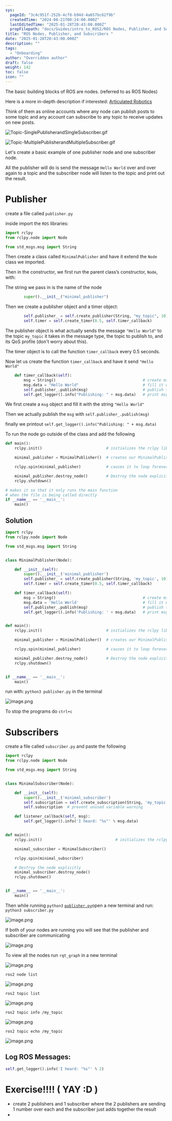 ```yaml
---
sys:
  pageId: "3c4c951f-252b-4cf8-b94d-4a657bc62f9b"
  createdTime: "2024-08-21T00:24:00.000Z"
  lastEditedTime: "2025-01-28T20:43:00.000Z"
  propFilepath: "docs/Guides/intro_to_ROS2/ROS Nodes, Publisher, and Subscribers .md"
title: "ROS Nodes, Publisher, and Subscribers "
date: "2025-01-28T20:43:00.000Z"
description: ""
tags:
  - "Onboarding"
author: "Overridden author"
draft: false
weight: 142
toc: false
icon: ""
---
```


The basic building blocks of ROS are nodes. (referred to as ROS Nodes)

Here is a more in-depth description if interested: [Articulated Robotics](https://articulatedrobotics.xyz/tutorials/ready-for-ros/ros-overview#2-nodes)

Think of them as online accounts where any node can publish posts to some topic and any account can subscribe to any topic to receive updates on new posts.

![Topic-SinglePublisherandSingleSubscriber.gif](https://docs.ros.org/en/humble/_images/Topic-SinglePublisherandSingleSubscriber.gif)

![Topic-MultiplePublisherandMultipleSubscriber.gif](https://docs.ros.org/en/humble/_images/Topic-MultiplePublisherandMultipleSubscriber.gif)

Let's create a basic example of one publisher node and one subscriber node.

All the publisher will do is send the message `Hello World` over and over again to a topic and the subscriber node will listen to the topic and print out the result.

# Publisher

create a file called `publisher.py` 

inside import the `ROS` libraries:

```python
import rclpy
from rclpy.node import Node

from std_msgs.msg import String
```

Then create a class called `MinimalPublisher` and have it extend the `Node` class we imported.

Then in the constructor, we first run the parent class’s constructor, `Node`, with:

The string we pass in is the name of the node

```python
        super().__init__("minimal_publisher")
```

Then we create a publisher object and a timer object:

```python
        self.publisher_ = self.create_publisher(String, "my_topic", 10)
        self.timer = self.create_timer(0.5, self.timer_callback)
```

The publisher object is what actually sends the message `"Hello World"` to the topic `my_topic` it takes in the message type, the topic to publish to, and its QoS profile (don't worry about this).

The timer object is to call the function `timer_callback` every 0.5 seconds.

Now let us create the function `timer_callback` and have it send `"Hello World"`

```python
    def timer_callback(self):
        msg = String()                                      # create msg object
        msg.data = "Hello World"                            # fill it with data
        self.publisher_.publish(msg)                        # publish the message
        self.get_logger().info("Publishing: " + msg.data)   # print msg
```

We first create a `msg` object and fill it with the string `"Hello World"`

Then we actually publish the `msg` with `self.publisher_.publish(msg)`

finally we printout `self.get_logger().info("Publishing: " + msg.data)`

To run the node go outside of the class and add the following

```python
def main():
    rclpy.init()                            # initializes the rclpy library

    minimal_publisher = MinimalPublisher()  # creates our MinimalPublisher object

    rclpy.spin(minimal_publisher)           # causes it to loop forever

    minimal_publisher.destroy_node()        # Destroy the node explicitly
    rclpy.shutdown()

# makes it so that it only runs the main function
# when the file is being called directly
if __name__ == '__main__': 
    main()
```

## Solution

```python
import rclpy
from rclpy.node import Node

from std_msgs.msg import String


class MinimalPublisher(Node):

    def __init__(self):
        super().__init__('minimal_publisher')
        self.publisher_ = self.create_publisher(String, 'my_topic', 10)
        self.timer = self.create_timer(0.5, self.timer_callback)

    def timer_callback(self):
        msg = String()                                      # create msg object
        msg.data = 'Hello World'                            # fill it with data
        self.publisher_.publish(msg)                        # publish the message
        self.get_logger().info('Publishing: ' + msg.data)   # print msg


def main():
    rclpy.init()                            # initializes the rclpy library

    minimal_publisher = MinimalPublisher()  # creates our MinimalPublisher object

    rclpy.spin(minimal_publisher)           # causes it to loop forever

    minimal_publisher.destroy_node()        # Destroy the node explicitly
    rclpy.shutdown()


if __name__ == '__main__':
    main()
```

run with: `python3 publisher.py` in the terminal

![image.png](https://prod-files-secure.s3.us-west-2.amazonaws.com/d518164a-d88e-44d1-a4ee-3adb3bd8bce0/9214accb-ad5b-44f1-a31c-b3167c59138b/image.png?X-Amz-Algorithm=AWS4-HMAC-SHA256&X-Amz-Content-Sha256=UNSIGNED-PAYLOAD&X-Amz-Credential=ASIAZI2LB466677HHJPD%2F20250215%2Fus-west-2%2Fs3%2Faws4_request&X-Amz-Date=20250215T220142Z&X-Amz-Expires=3600&X-Amz-Security-Token=IQoJb3JpZ2luX2VjECYaCXVzLXdlc3QtMiJHMEUCIH8owK0lE1CshNMl%2FZzs5MeGtqmkR9ZzLpK6K8uccYdZAiEAp3Y4ahAFvnKE%2FRfbSQRAho7U3TVZevt%2Fu0j1dFYNVloq%2FwMITxAAGgw2Mzc0MjMxODM4MDUiDMRSLMDhNxlHjKNwVyrcA9BLTEivzadwl4LKvfQZvaIv8889nz8eQ2GgLvHmJrmbHa8CgZLm1%2Fh6wnePorzomNJNf%2F1CbCAuTQJEbgc4LyCAJToGnhU0%2BxLLW9ltcrmbcoi7M2R3YBFZiSeQ2Z2vPomQsB87K%2FakuKmdMi3v1%2BSl0%2B7%2FrWvtCcj0FWuSEvowgO4yqFn%2BcmKSSTIV9oIalXW9cXpSj0Oiav5eXfW9vkLJvD1PYYeBBs5nlM2uUlSSiHEWH971KCRWQ%2FYnwrM8JWsVwpSXhc%2BRjs9pwU5e0yW1i4cAGda4C%2FYA4vGRyepVgz8zfJmGKq%2BKpqY65NaYj0UEAbk50uFcQIDX1AucT%2BPZH%2Fcjmhssdr3GKT4WWfgpeEhJuim5rar1SCz33IvXN4DPQGJQDxR0%2BzVFFzUEZQ6Xsdx2uUOGC7J5mQrQiBO%2BwFMtotT240%2BiJ9u2rrXdNXzzijuj3g%2FG6Vm4%2BoSpunRwuMAPaNsWI2%2BwIDMH39UrIwx4M6Iidzd9%2FlJToSONaGkw8JBVKk8Rr7W0MJAaB6PxUOql9ulzKTTHuujtvDhQemMEhXWU9B6isNY8MQEoHqk3%2Fy6rZxfhBwFfbpxomsbrpGLRZUy6%2BpSsv1rNcT36Eizbz1WNT4tAle88MPqQxL0GOqUBVeatnQN3FypmHCy9eYan131Yp3%2BRzms77e7JZpSgv6QJW5oB4Up2S1ugr7MvZIzu9YKuu7bmd9Rl6SBdJm%2B9tKitrCOwmo8XDjtRffGm4IB2DslkDjbtYSj4YSm7AZt6pmTVDUn9lF9N6D%2B37pdSIbuplfOHLYFEZD9DMuV1ZOfEJ0rWlsnDu4aRZBU4LSIRogeQlQdpmRzdOn6pd3MURMz%2FYzDh&X-Amz-Signature=c36d04cfaae2cdc478964a74759753d0c76252d76b7e18e78159e565a97c6e4c&X-Amz-SignedHeaders=host&x-id=GetObject)

To stop the programs do `ctrl+c`

# Subscribers

create a file called `subscriber.py` and paste the following

```python
import rclpy
from rclpy.node import Node

from std_msgs.msg import String


class MinimalSubscriber(Node):

    def __init__(self):
        super().__init__('minimal_subscriber')
        self.subscription = self.create_subscription(String, 'my_topic', self.listener_callback, 10)
        self.subscription  # prevent unused variable warning

    def listener_callback(self, msg):
        self.get_logger().info('I heard: "%s"' % msg.data)


def main():
    rclpy.init()                                # initializes the rclpy library

    minimal_subscriber = MinimalSubscriber()

    rclpy.spin(minimal_subscriber)

    # Destroy the node explicitly
    minimal_subscriber.destroy_node()
    rclpy.shutdown()


if __name__ == '__main__':
    main()
```

Then while running `python3` [`publisher.py`](http://publisher.py/)open a new terminal and run: `python3 subscriber.py` 

![image.png](https://prod-files-secure.s3.us-west-2.amazonaws.com/d518164a-d88e-44d1-a4ee-3adb3bd8bce0/611fccf2-c738-4dbd-94e9-98f209092866/image.png?X-Amz-Algorithm=AWS4-HMAC-SHA256&X-Amz-Content-Sha256=UNSIGNED-PAYLOAD&X-Amz-Credential=ASIAZI2LB466677HHJPD%2F20250215%2Fus-west-2%2Fs3%2Faws4_request&X-Amz-Date=20250215T220142Z&X-Amz-Expires=3600&X-Amz-Security-Token=IQoJb3JpZ2luX2VjECYaCXVzLXdlc3QtMiJHMEUCIH8owK0lE1CshNMl%2FZzs5MeGtqmkR9ZzLpK6K8uccYdZAiEAp3Y4ahAFvnKE%2FRfbSQRAho7U3TVZevt%2Fu0j1dFYNVloq%2FwMITxAAGgw2Mzc0MjMxODM4MDUiDMRSLMDhNxlHjKNwVyrcA9BLTEivzadwl4LKvfQZvaIv8889nz8eQ2GgLvHmJrmbHa8CgZLm1%2Fh6wnePorzomNJNf%2F1CbCAuTQJEbgc4LyCAJToGnhU0%2BxLLW9ltcrmbcoi7M2R3YBFZiSeQ2Z2vPomQsB87K%2FakuKmdMi3v1%2BSl0%2B7%2FrWvtCcj0FWuSEvowgO4yqFn%2BcmKSSTIV9oIalXW9cXpSj0Oiav5eXfW9vkLJvD1PYYeBBs5nlM2uUlSSiHEWH971KCRWQ%2FYnwrM8JWsVwpSXhc%2BRjs9pwU5e0yW1i4cAGda4C%2FYA4vGRyepVgz8zfJmGKq%2BKpqY65NaYj0UEAbk50uFcQIDX1AucT%2BPZH%2Fcjmhssdr3GKT4WWfgpeEhJuim5rar1SCz33IvXN4DPQGJQDxR0%2BzVFFzUEZQ6Xsdx2uUOGC7J5mQrQiBO%2BwFMtotT240%2BiJ9u2rrXdNXzzijuj3g%2FG6Vm4%2BoSpunRwuMAPaNsWI2%2BwIDMH39UrIwx4M6Iidzd9%2FlJToSONaGkw8JBVKk8Rr7W0MJAaB6PxUOql9ulzKTTHuujtvDhQemMEhXWU9B6isNY8MQEoHqk3%2Fy6rZxfhBwFfbpxomsbrpGLRZUy6%2BpSsv1rNcT36Eizbz1WNT4tAle88MPqQxL0GOqUBVeatnQN3FypmHCy9eYan131Yp3%2BRzms77e7JZpSgv6QJW5oB4Up2S1ugr7MvZIzu9YKuu7bmd9Rl6SBdJm%2B9tKitrCOwmo8XDjtRffGm4IB2DslkDjbtYSj4YSm7AZt6pmTVDUn9lF9N6D%2B37pdSIbuplfOHLYFEZD9DMuV1ZOfEJ0rWlsnDu4aRZBU4LSIRogeQlQdpmRzdOn6pd3MURMz%2FYzDh&X-Amz-Signature=95ee7bcb5d5acadc561ed188c9909e617ee8e48f84b23afcd96fd2d0cb182bd0&X-Amz-SignedHeaders=host&x-id=GetObject)

If both of your nodes are running you will see that the publisher and subscriber are communicating

![image.png](https://prod-files-secure.s3.us-west-2.amazonaws.com/d518164a-d88e-44d1-a4ee-3adb3bd8bce0/eea428b5-1cf0-43bb-a30b-81cbaf6c5c78/image.png?X-Amz-Algorithm=AWS4-HMAC-SHA256&X-Amz-Content-Sha256=UNSIGNED-PAYLOAD&X-Amz-Credential=ASIAZI2LB466677HHJPD%2F20250215%2Fus-west-2%2Fs3%2Faws4_request&X-Amz-Date=20250215T220142Z&X-Amz-Expires=3600&X-Amz-Security-Token=IQoJb3JpZ2luX2VjECYaCXVzLXdlc3QtMiJHMEUCIH8owK0lE1CshNMl%2FZzs5MeGtqmkR9ZzLpK6K8uccYdZAiEAp3Y4ahAFvnKE%2FRfbSQRAho7U3TVZevt%2Fu0j1dFYNVloq%2FwMITxAAGgw2Mzc0MjMxODM4MDUiDMRSLMDhNxlHjKNwVyrcA9BLTEivzadwl4LKvfQZvaIv8889nz8eQ2GgLvHmJrmbHa8CgZLm1%2Fh6wnePorzomNJNf%2F1CbCAuTQJEbgc4LyCAJToGnhU0%2BxLLW9ltcrmbcoi7M2R3YBFZiSeQ2Z2vPomQsB87K%2FakuKmdMi3v1%2BSl0%2B7%2FrWvtCcj0FWuSEvowgO4yqFn%2BcmKSSTIV9oIalXW9cXpSj0Oiav5eXfW9vkLJvD1PYYeBBs5nlM2uUlSSiHEWH971KCRWQ%2FYnwrM8JWsVwpSXhc%2BRjs9pwU5e0yW1i4cAGda4C%2FYA4vGRyepVgz8zfJmGKq%2BKpqY65NaYj0UEAbk50uFcQIDX1AucT%2BPZH%2Fcjmhssdr3GKT4WWfgpeEhJuim5rar1SCz33IvXN4DPQGJQDxR0%2BzVFFzUEZQ6Xsdx2uUOGC7J5mQrQiBO%2BwFMtotT240%2BiJ9u2rrXdNXzzijuj3g%2FG6Vm4%2BoSpunRwuMAPaNsWI2%2BwIDMH39UrIwx4M6Iidzd9%2FlJToSONaGkw8JBVKk8Rr7W0MJAaB6PxUOql9ulzKTTHuujtvDhQemMEhXWU9B6isNY8MQEoHqk3%2Fy6rZxfhBwFfbpxomsbrpGLRZUy6%2BpSsv1rNcT36Eizbz1WNT4tAle88MPqQxL0GOqUBVeatnQN3FypmHCy9eYan131Yp3%2BRzms77e7JZpSgv6QJW5oB4Up2S1ugr7MvZIzu9YKuu7bmd9Rl6SBdJm%2B9tKitrCOwmo8XDjtRffGm4IB2DslkDjbtYSj4YSm7AZt6pmTVDUn9lF9N6D%2B37pdSIbuplfOHLYFEZD9DMuV1ZOfEJ0rWlsnDu4aRZBU4LSIRogeQlQdpmRzdOn6pd3MURMz%2FYzDh&X-Amz-Signature=6f3d13dd0bf52699a7261a418b36325a311997899117e4020a0153bb17665d46&X-Amz-SignedHeaders=host&x-id=GetObject)

To view all the nodes run `rqt_graph` in a new terminal

![image.png](https://prod-files-secure.s3.us-west-2.amazonaws.com/d518164a-d88e-44d1-a4ee-3adb3bd8bce0/1d98e964-4318-4d62-b5c4-8c8f78368598/image.png?X-Amz-Algorithm=AWS4-HMAC-SHA256&X-Amz-Content-Sha256=UNSIGNED-PAYLOAD&X-Amz-Credential=ASIAZI2LB466677HHJPD%2F20250215%2Fus-west-2%2Fs3%2Faws4_request&X-Amz-Date=20250215T220142Z&X-Amz-Expires=3600&X-Amz-Security-Token=IQoJb3JpZ2luX2VjECYaCXVzLXdlc3QtMiJHMEUCIH8owK0lE1CshNMl%2FZzs5MeGtqmkR9ZzLpK6K8uccYdZAiEAp3Y4ahAFvnKE%2FRfbSQRAho7U3TVZevt%2Fu0j1dFYNVloq%2FwMITxAAGgw2Mzc0MjMxODM4MDUiDMRSLMDhNxlHjKNwVyrcA9BLTEivzadwl4LKvfQZvaIv8889nz8eQ2GgLvHmJrmbHa8CgZLm1%2Fh6wnePorzomNJNf%2F1CbCAuTQJEbgc4LyCAJToGnhU0%2BxLLW9ltcrmbcoi7M2R3YBFZiSeQ2Z2vPomQsB87K%2FakuKmdMi3v1%2BSl0%2B7%2FrWvtCcj0FWuSEvowgO4yqFn%2BcmKSSTIV9oIalXW9cXpSj0Oiav5eXfW9vkLJvD1PYYeBBs5nlM2uUlSSiHEWH971KCRWQ%2FYnwrM8JWsVwpSXhc%2BRjs9pwU5e0yW1i4cAGda4C%2FYA4vGRyepVgz8zfJmGKq%2BKpqY65NaYj0UEAbk50uFcQIDX1AucT%2BPZH%2Fcjmhssdr3GKT4WWfgpeEhJuim5rar1SCz33IvXN4DPQGJQDxR0%2BzVFFzUEZQ6Xsdx2uUOGC7J5mQrQiBO%2BwFMtotT240%2BiJ9u2rrXdNXzzijuj3g%2FG6Vm4%2BoSpunRwuMAPaNsWI2%2BwIDMH39UrIwx4M6Iidzd9%2FlJToSONaGkw8JBVKk8Rr7W0MJAaB6PxUOql9ulzKTTHuujtvDhQemMEhXWU9B6isNY8MQEoHqk3%2Fy6rZxfhBwFfbpxomsbrpGLRZUy6%2BpSsv1rNcT36Eizbz1WNT4tAle88MPqQxL0GOqUBVeatnQN3FypmHCy9eYan131Yp3%2BRzms77e7JZpSgv6QJW5oB4Up2S1ugr7MvZIzu9YKuu7bmd9Rl6SBdJm%2B9tKitrCOwmo8XDjtRffGm4IB2DslkDjbtYSj4YSm7AZt6pmTVDUn9lF9N6D%2B37pdSIbuplfOHLYFEZD9DMuV1ZOfEJ0rWlsnDu4aRZBU4LSIRogeQlQdpmRzdOn6pd3MURMz%2FYzDh&X-Amz-Signature=d7485b2f13fc25e12b4a542c3fae6cfda60a211ed7fadfffecc51ad4b58963de&X-Amz-SignedHeaders=host&x-id=GetObject)

`ros2 node list`

![image.png](https://prod-files-secure.s3.us-west-2.amazonaws.com/d518164a-d88e-44d1-a4ee-3adb3bd8bce0/680ac8cf-e6d9-4164-9ece-5b9a6fccffee/image.png?X-Amz-Algorithm=AWS4-HMAC-SHA256&X-Amz-Content-Sha256=UNSIGNED-PAYLOAD&X-Amz-Credential=ASIAZI2LB466677HHJPD%2F20250215%2Fus-west-2%2Fs3%2Faws4_request&X-Amz-Date=20250215T220142Z&X-Amz-Expires=3600&X-Amz-Security-Token=IQoJb3JpZ2luX2VjECYaCXVzLXdlc3QtMiJHMEUCIH8owK0lE1CshNMl%2FZzs5MeGtqmkR9ZzLpK6K8uccYdZAiEAp3Y4ahAFvnKE%2FRfbSQRAho7U3TVZevt%2Fu0j1dFYNVloq%2FwMITxAAGgw2Mzc0MjMxODM4MDUiDMRSLMDhNxlHjKNwVyrcA9BLTEivzadwl4LKvfQZvaIv8889nz8eQ2GgLvHmJrmbHa8CgZLm1%2Fh6wnePorzomNJNf%2F1CbCAuTQJEbgc4LyCAJToGnhU0%2BxLLW9ltcrmbcoi7M2R3YBFZiSeQ2Z2vPomQsB87K%2FakuKmdMi3v1%2BSl0%2B7%2FrWvtCcj0FWuSEvowgO4yqFn%2BcmKSSTIV9oIalXW9cXpSj0Oiav5eXfW9vkLJvD1PYYeBBs5nlM2uUlSSiHEWH971KCRWQ%2FYnwrM8JWsVwpSXhc%2BRjs9pwU5e0yW1i4cAGda4C%2FYA4vGRyepVgz8zfJmGKq%2BKpqY65NaYj0UEAbk50uFcQIDX1AucT%2BPZH%2Fcjmhssdr3GKT4WWfgpeEhJuim5rar1SCz33IvXN4DPQGJQDxR0%2BzVFFzUEZQ6Xsdx2uUOGC7J5mQrQiBO%2BwFMtotT240%2BiJ9u2rrXdNXzzijuj3g%2FG6Vm4%2BoSpunRwuMAPaNsWI2%2BwIDMH39UrIwx4M6Iidzd9%2FlJToSONaGkw8JBVKk8Rr7W0MJAaB6PxUOql9ulzKTTHuujtvDhQemMEhXWU9B6isNY8MQEoHqk3%2Fy6rZxfhBwFfbpxomsbrpGLRZUy6%2BpSsv1rNcT36Eizbz1WNT4tAle88MPqQxL0GOqUBVeatnQN3FypmHCy9eYan131Yp3%2BRzms77e7JZpSgv6QJW5oB4Up2S1ugr7MvZIzu9YKuu7bmd9Rl6SBdJm%2B9tKitrCOwmo8XDjtRffGm4IB2DslkDjbtYSj4YSm7AZt6pmTVDUn9lF9N6D%2B37pdSIbuplfOHLYFEZD9DMuV1ZOfEJ0rWlsnDu4aRZBU4LSIRogeQlQdpmRzdOn6pd3MURMz%2FYzDh&X-Amz-Signature=16115cc7f30f02704ea2b24204f22255421015888759a9c0caff1a1a803f8402&X-Amz-SignedHeaders=host&x-id=GetObject)

`ros2 topic list`

![image.png](https://prod-files-secure.s3.us-west-2.amazonaws.com/d518164a-d88e-44d1-a4ee-3adb3bd8bce0/eee2ebe1-27ef-4a4a-96fb-2ca54126fb29/image.png?X-Amz-Algorithm=AWS4-HMAC-SHA256&X-Amz-Content-Sha256=UNSIGNED-PAYLOAD&X-Amz-Credential=ASIAZI2LB466677HHJPD%2F20250215%2Fus-west-2%2Fs3%2Faws4_request&X-Amz-Date=20250215T220142Z&X-Amz-Expires=3600&X-Amz-Security-Token=IQoJb3JpZ2luX2VjECYaCXVzLXdlc3QtMiJHMEUCIH8owK0lE1CshNMl%2FZzs5MeGtqmkR9ZzLpK6K8uccYdZAiEAp3Y4ahAFvnKE%2FRfbSQRAho7U3TVZevt%2Fu0j1dFYNVloq%2FwMITxAAGgw2Mzc0MjMxODM4MDUiDMRSLMDhNxlHjKNwVyrcA9BLTEivzadwl4LKvfQZvaIv8889nz8eQ2GgLvHmJrmbHa8CgZLm1%2Fh6wnePorzomNJNf%2F1CbCAuTQJEbgc4LyCAJToGnhU0%2BxLLW9ltcrmbcoi7M2R3YBFZiSeQ2Z2vPomQsB87K%2FakuKmdMi3v1%2BSl0%2B7%2FrWvtCcj0FWuSEvowgO4yqFn%2BcmKSSTIV9oIalXW9cXpSj0Oiav5eXfW9vkLJvD1PYYeBBs5nlM2uUlSSiHEWH971KCRWQ%2FYnwrM8JWsVwpSXhc%2BRjs9pwU5e0yW1i4cAGda4C%2FYA4vGRyepVgz8zfJmGKq%2BKpqY65NaYj0UEAbk50uFcQIDX1AucT%2BPZH%2Fcjmhssdr3GKT4WWfgpeEhJuim5rar1SCz33IvXN4DPQGJQDxR0%2BzVFFzUEZQ6Xsdx2uUOGC7J5mQrQiBO%2BwFMtotT240%2BiJ9u2rrXdNXzzijuj3g%2FG6Vm4%2BoSpunRwuMAPaNsWI2%2BwIDMH39UrIwx4M6Iidzd9%2FlJToSONaGkw8JBVKk8Rr7W0MJAaB6PxUOql9ulzKTTHuujtvDhQemMEhXWU9B6isNY8MQEoHqk3%2Fy6rZxfhBwFfbpxomsbrpGLRZUy6%2BpSsv1rNcT36Eizbz1WNT4tAle88MPqQxL0GOqUBVeatnQN3FypmHCy9eYan131Yp3%2BRzms77e7JZpSgv6QJW5oB4Up2S1ugr7MvZIzu9YKuu7bmd9Rl6SBdJm%2B9tKitrCOwmo8XDjtRffGm4IB2DslkDjbtYSj4YSm7AZt6pmTVDUn9lF9N6D%2B37pdSIbuplfOHLYFEZD9DMuV1ZOfEJ0rWlsnDu4aRZBU4LSIRogeQlQdpmRzdOn6pd3MURMz%2FYzDh&X-Amz-Signature=7214b05d7c777a2313e1f43d9cc4d0ec2ac063a442d5d240f8b74232fbbd8bda&X-Amz-SignedHeaders=host&x-id=GetObject)

`ros2 topic info /my_topic`

![image.png](https://prod-files-secure.s3.us-west-2.amazonaws.com/d518164a-d88e-44d1-a4ee-3adb3bd8bce0/6288ef12-cb9e-406f-b9eb-65feed3a9011/image.png?X-Amz-Algorithm=AWS4-HMAC-SHA256&X-Amz-Content-Sha256=UNSIGNED-PAYLOAD&X-Amz-Credential=ASIAZI2LB466677HHJPD%2F20250215%2Fus-west-2%2Fs3%2Faws4_request&X-Amz-Date=20250215T220142Z&X-Amz-Expires=3600&X-Amz-Security-Token=IQoJb3JpZ2luX2VjECYaCXVzLXdlc3QtMiJHMEUCIH8owK0lE1CshNMl%2FZzs5MeGtqmkR9ZzLpK6K8uccYdZAiEAp3Y4ahAFvnKE%2FRfbSQRAho7U3TVZevt%2Fu0j1dFYNVloq%2FwMITxAAGgw2Mzc0MjMxODM4MDUiDMRSLMDhNxlHjKNwVyrcA9BLTEivzadwl4LKvfQZvaIv8889nz8eQ2GgLvHmJrmbHa8CgZLm1%2Fh6wnePorzomNJNf%2F1CbCAuTQJEbgc4LyCAJToGnhU0%2BxLLW9ltcrmbcoi7M2R3YBFZiSeQ2Z2vPomQsB87K%2FakuKmdMi3v1%2BSl0%2B7%2FrWvtCcj0FWuSEvowgO4yqFn%2BcmKSSTIV9oIalXW9cXpSj0Oiav5eXfW9vkLJvD1PYYeBBs5nlM2uUlSSiHEWH971KCRWQ%2FYnwrM8JWsVwpSXhc%2BRjs9pwU5e0yW1i4cAGda4C%2FYA4vGRyepVgz8zfJmGKq%2BKpqY65NaYj0UEAbk50uFcQIDX1AucT%2BPZH%2Fcjmhssdr3GKT4WWfgpeEhJuim5rar1SCz33IvXN4DPQGJQDxR0%2BzVFFzUEZQ6Xsdx2uUOGC7J5mQrQiBO%2BwFMtotT240%2BiJ9u2rrXdNXzzijuj3g%2FG6Vm4%2BoSpunRwuMAPaNsWI2%2BwIDMH39UrIwx4M6Iidzd9%2FlJToSONaGkw8JBVKk8Rr7W0MJAaB6PxUOql9ulzKTTHuujtvDhQemMEhXWU9B6isNY8MQEoHqk3%2Fy6rZxfhBwFfbpxomsbrpGLRZUy6%2BpSsv1rNcT36Eizbz1WNT4tAle88MPqQxL0GOqUBVeatnQN3FypmHCy9eYan131Yp3%2BRzms77e7JZpSgv6QJW5oB4Up2S1ugr7MvZIzu9YKuu7bmd9Rl6SBdJm%2B9tKitrCOwmo8XDjtRffGm4IB2DslkDjbtYSj4YSm7AZt6pmTVDUn9lF9N6D%2B37pdSIbuplfOHLYFEZD9DMuV1ZOfEJ0rWlsnDu4aRZBU4LSIRogeQlQdpmRzdOn6pd3MURMz%2FYzDh&X-Amz-Signature=019e296a3bf192e7756d9c246eb770ee852c5d355a58d8638d0c140de6446835&X-Amz-SignedHeaders=host&x-id=GetObject)

`ros2 topic echo /my_topic`

![image.png](https://prod-files-secure.s3.us-west-2.amazonaws.com/d518164a-d88e-44d1-a4ee-3adb3bd8bce0/0a6fcb4d-422d-4a6c-a803-749ef4adf2c6/image.png?X-Amz-Algorithm=AWS4-HMAC-SHA256&X-Amz-Content-Sha256=UNSIGNED-PAYLOAD&X-Amz-Credential=ASIAZI2LB466677HHJPD%2F20250215%2Fus-west-2%2Fs3%2Faws4_request&X-Amz-Date=20250215T220142Z&X-Amz-Expires=3600&X-Amz-Security-Token=IQoJb3JpZ2luX2VjECYaCXVzLXdlc3QtMiJHMEUCIH8owK0lE1CshNMl%2FZzs5MeGtqmkR9ZzLpK6K8uccYdZAiEAp3Y4ahAFvnKE%2FRfbSQRAho7U3TVZevt%2Fu0j1dFYNVloq%2FwMITxAAGgw2Mzc0MjMxODM4MDUiDMRSLMDhNxlHjKNwVyrcA9BLTEivzadwl4LKvfQZvaIv8889nz8eQ2GgLvHmJrmbHa8CgZLm1%2Fh6wnePorzomNJNf%2F1CbCAuTQJEbgc4LyCAJToGnhU0%2BxLLW9ltcrmbcoi7M2R3YBFZiSeQ2Z2vPomQsB87K%2FakuKmdMi3v1%2BSl0%2B7%2FrWvtCcj0FWuSEvowgO4yqFn%2BcmKSSTIV9oIalXW9cXpSj0Oiav5eXfW9vkLJvD1PYYeBBs5nlM2uUlSSiHEWH971KCRWQ%2FYnwrM8JWsVwpSXhc%2BRjs9pwU5e0yW1i4cAGda4C%2FYA4vGRyepVgz8zfJmGKq%2BKpqY65NaYj0UEAbk50uFcQIDX1AucT%2BPZH%2Fcjmhssdr3GKT4WWfgpeEhJuim5rar1SCz33IvXN4DPQGJQDxR0%2BzVFFzUEZQ6Xsdx2uUOGC7J5mQrQiBO%2BwFMtotT240%2BiJ9u2rrXdNXzzijuj3g%2FG6Vm4%2BoSpunRwuMAPaNsWI2%2BwIDMH39UrIwx4M6Iidzd9%2FlJToSONaGkw8JBVKk8Rr7W0MJAaB6PxUOql9ulzKTTHuujtvDhQemMEhXWU9B6isNY8MQEoHqk3%2Fy6rZxfhBwFfbpxomsbrpGLRZUy6%2BpSsv1rNcT36Eizbz1WNT4tAle88MPqQxL0GOqUBVeatnQN3FypmHCy9eYan131Yp3%2BRzms77e7JZpSgv6QJW5oB4Up2S1ugr7MvZIzu9YKuu7bmd9Rl6SBdJm%2B9tKitrCOwmo8XDjtRffGm4IB2DslkDjbtYSj4YSm7AZt6pmTVDUn9lF9N6D%2B37pdSIbuplfOHLYFEZD9DMuV1ZOfEJ0rWlsnDu4aRZBU4LSIRogeQlQdpmRzdOn6pd3MURMz%2FYzDh&X-Amz-Signature=675c595b8536f65d8662f13a21f8de5d20081f3cfd0639a712870ecd7ff4b3ab&X-Amz-SignedHeaders=host&x-id=GetObject)

## Log ROS Messages:

```python
self.get_logger().info('I heard: "%s"' % 2)
```

# Exercise!!!! ( YAY :D )

- create 2 publishers and 1 subscriber where the 2 publishers are sending 1 number over each and the subscriber just adds together the result
- 
